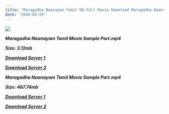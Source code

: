 ```yaml
---
title: "Maragadha Naanayam Tamil HD Full Movie Download Maragadha Naanayam Tamil HD Movie Download"
date: "2020-03-25"
---
```


![](https://images.moviebuff.com/3daa69f7-4ace-4698-9312-1891c31e8997?w=1000)

**_Maragadha Naanayam Tamil Movie Sample Part.mp4_**

**_Size: 3.12mb_**

**_[Download Server 1](http://dl2.tamilsrcg.xyz/load/2017/Maragadha{2fcca7f3eb37873f37db349ec051a8a2ca8665ef95d92bbb099fe2eda7827782}20Naanayam/Maragadha{2fcca7f3eb37873f37db349ec051a8a2ca8665ef95d92bbb099fe2eda7827782}20Naanayam{2fcca7f3eb37873f37db349ec051a8a2ca8665ef95d92bbb099fe2eda7827782}20(2017){2fcca7f3eb37873f37db349ec051a8a2ca8665ef95d92bbb099fe2eda7827782}20HDRip{2fcca7f3eb37873f37db349ec051a8a2ca8665ef95d92bbb099fe2eda7827782}20Sample{2fcca7f3eb37873f37db349ec051a8a2ca8665ef95d92bbb099fe2eda7827782}20HD.mp4)_**

**_[Download Server 2](http://dl2.tamilsrcg.xyz/load/2017/Maragadha{2fcca7f3eb37873f37db349ec051a8a2ca8665ef95d92bbb099fe2eda7827782}20Naanayam/Maragadha{2fcca7f3eb37873f37db349ec051a8a2ca8665ef95d92bbb099fe2eda7827782}20Naanayam{2fcca7f3eb37873f37db349ec051a8a2ca8665ef95d92bbb099fe2eda7827782}20(2017){2fcca7f3eb37873f37db349ec051a8a2ca8665ef95d92bbb099fe2eda7827782}20HDRip{2fcca7f3eb37873f37db349ec051a8a2ca8665ef95d92bbb099fe2eda7827782}20Sample{2fcca7f3eb37873f37db349ec051a8a2ca8665ef95d92bbb099fe2eda7827782}20HD.mp4)_**

**_Maragadha Naanayam Tamil Movie Sample Part.mp4_**

**_Size: 467.74mb_**

**_[Download Server 1](http://dl2.tamilsrcg.xyz/load/2017/Maragadha{2fcca7f3eb37873f37db349ec051a8a2ca8665ef95d92bbb099fe2eda7827782}20Naanayam/Maragadha{2fcca7f3eb37873f37db349ec051a8a2ca8665ef95d92bbb099fe2eda7827782}20Naanayam{2fcca7f3eb37873f37db349ec051a8a2ca8665ef95d92bbb099fe2eda7827782}20(2017){2fcca7f3eb37873f37db349ec051a8a2ca8665ef95d92bbb099fe2eda7827782}20HDRip{2fcca7f3eb37873f37db349ec051a8a2ca8665ef95d92bbb099fe2eda7827782}20HD.mp4)_**

**_[Download Server 2](http://dl2.tamilsrcg.xyz/load/2017/Maragadha{2fcca7f3eb37873f37db349ec051a8a2ca8665ef95d92bbb099fe2eda7827782}20Naanayam/Maragadha{2fcca7f3eb37873f37db349ec051a8a2ca8665ef95d92bbb099fe2eda7827782}20Naanayam{2fcca7f3eb37873f37db349ec051a8a2ca8665ef95d92bbb099fe2eda7827782}20(2017){2fcca7f3eb37873f37db349ec051a8a2ca8665ef95d92bbb099fe2eda7827782}20HDRip{2fcca7f3eb37873f37db349ec051a8a2ca8665ef95d92bbb099fe2eda7827782}20HD.mp4)_**
